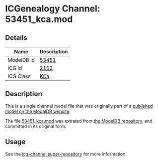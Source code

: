 # ICGenealogy Channel: 53451\_kca.mod

## Details

Name | Description
---- | -----------
ModelDB id | [53451](http://senselab.med.yale.edu/ModelDB/ShowModel.cshtml?model=53451)
ICG id | [2102](http://icg.neurotheory.ox.ac.uk/channels/5/2102)
ICG Class | [KCa](http://icg.neurotheory.ox.ac.uk/channels/5)

## Description

This is a single channel model file that was originally part of a [published model on the ModelDB website](http://senselab.med.yale.edu/mModelDB/ShowModel.cshtml?model=53451).

The file [53451\_kca.mod](53451_kca.mod) was extrated from [the ModelDB repository](http://senselab.med.yale.edu/ModelDB/ShowModel.cshtml?model=53451), and committed in its original form.

## Usage

See the [icg-channel super-repository](https://github.com/icgenealogy/icg-channels) for more information.